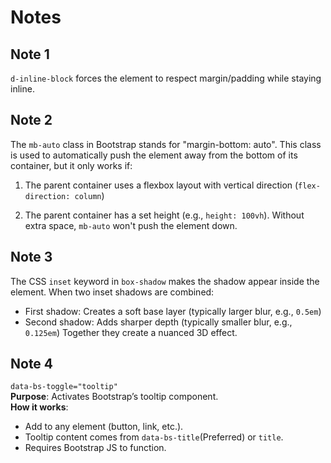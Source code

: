 # Notes

## Note 1

`d-inline-block` forces the element to respect margin/padding while staying inline.

## Note 2

The `mb-auto` class in Bootstrap stands for "margin-bottom: auto". This class is used to automatically push the element away from the bottom of its container, but it only works if:

1. The parent container uses a flexbox layout with vertical direction (`flex-direction: column`)

2. The parent container has a set height (e.g., `height: 100vh`). Without extra space, `mb-auto` won't push the element down.

## Note 3

The CSS `inset` keyword in `box-shadow` makes the shadow appear inside the element. When two inset shadows are combined:

- First shadow: Creates a soft base layer (typically larger blur, e.g., `0.5em`)
- Second shadow: Adds sharper depth (typically smaller blur, e.g., `0.125em`)
Together they create a nuanced 3D effect.

## Note 4

 `data-bs-toggle="tooltip"`  
**Purpose**: Activates Bootstrap’s tooltip component.  
**How it works**:  
- Add to any element (button, link, etc.).  
- Tooltip content comes from `data-bs-title`(Preferred) or `title`.  
- Requires Bootstrap JS to function.  